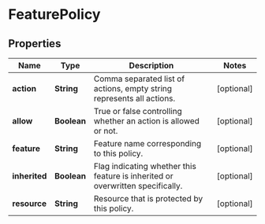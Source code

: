 
# FeaturePolicy

## Properties
Name | Type | Description | Notes
------------ | ------------- | ------------- | -------------
**action** | **String** | Comma separated list of actions, empty string represents all actions. |  [optional]
**allow** | **Boolean** | True or false controlling whether an action is allowed or not. |  [optional]
**feature** | **String** | Feature name corresponding to this policy. |  [optional]
**inherited** | **Boolean** | Flag indicating whether this feature is inherited or overwritten specifically. |  [optional]
**resource** | **String** | Resource that is protected by this policy. |  [optional]



